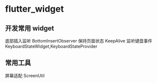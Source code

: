 # flutter_widget

## 开发常用 widget

底部插入监听 BottomInsertObserver
保持页面状态 KeepAlive 
监听键盘事件 KeyboardStateWidget,KeyboardStateProvider

## 常用工具

屏幕适配 ScreenUtil
